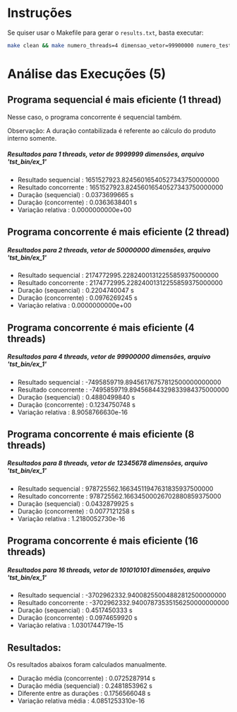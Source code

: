 # Instruções

Se quiser usar o Makefile para gerar o `results.txt`, basta executar:

```bash
make clean && make numero_threads=4 dimensao_vetor=99900000 numero_testes=1 prefix=arq
```

# Análise das Execuções (5)

## Programa sequencial é mais eficiente (1 thread) 

Nesse caso, o programa concorrente é sequencial também.

Observação: A duração contabilizada é referente ao cálculo do produto interno somente.

##### Resultados para 1 threads, vetor de 9999999 dimensões, arquivo 'tst_bin/ex_1'

- Resultado sequencial  : 1651527923.82456016540527343750000000
- Resultado concorrente : 1651527923.82456016540527343750000000
- Duração (sequencial)  : 0.0373699665 s
- Duração (concorrente) : 0.0363638401 s
- Variação relativa     : 0.0000000000e+00

## Programa concorrente é mais eficiente (2 thread) 

##### Resultados para 2 threads, vetor de 50000000 dimensões, arquivo 'tst_bin/ex_1'

- Resultado sequencial  : 2174772995.22824001312255859375000000
- Resultado concorrente : 2174772995.22824001312255859375000000
- Duração (sequencial)  : 0.2204740047 s
- Duração (concorrente) : 0.0976269245 s
- Variação relativa     : 0.0000000000e+00

## Programa concorrente é mais eficiente (4 threads)

##### Resultados para 4 threads, vetor de 99900000 dimensões, arquivo 'tst_bin/ex_1'

- Resultado sequencial  : -7495859719.89456176757812500000000000
- Resultado concorrente : -7495859719.89456844329833984375000000
- Duração (sequencial)  : 0.4880499840 s
- Duração (concorrente) : 0.1234750748 s
- Variação relativa     : 8.9058766630e-16

## Programa concorrente é mais eficiente (8 threads)

##### Resultados para 8 threads, vetor de 12345678 dimensões, arquivo 'tst_bin/ex_1'

- Resultado sequencial  : 978725562.16634511947631835937500000
- Resultado concorrente : 978725562.16634500026702880859375000
- Duração (sequencial)  : 0.0432879925 s
- Duração (concorrente) : 0.0077121258 s
- Variação relativa     : 1.2180052730e-16

## Programa concorrente é mais eficiente (16 threads)

##### Resultados para 16 threads, vetor de 101010101 dimensões, arquivo 'tst_bin/ex_1'

- Resultado sequencial  : -3702962332.94008255004882812500000000
- Resultado concorrente : -3702962332.94007873535156250000000000
- Duração (sequencial)  : 0.4517450333 s
- Duração (concorrente) : 0.0974659920 s
- Variação relativa     : 1.0301744719e-15

## Resultados:

Os resultados abaixos foram calculados manualmente.

- Duração média (concorrente) : 0.0725287914 s
- Duração média (sequencial)  : 0.2481853962 s
- Diferente entre as durações : 0.1756566048 s
- Variação relativa média     : 4.0851253310e-16

